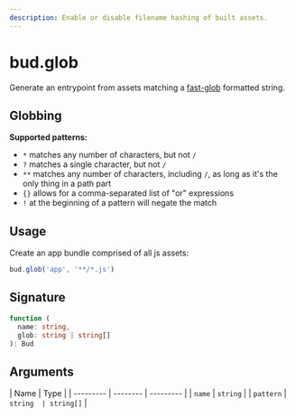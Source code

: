 ```yaml
---
description: Enable or disable filename hashing of built assets.
---
```


# bud.glob

Generate an entrypoint from assets matching a [fast-glob](https://github.com/mrmlnc/fast-glob) formatted string.

## Globbing

**Supported patterns:**

- `*` matches any number of characters, but not `/`
- `?` matches a single character, but not `/`
- `**` matches any number of characters, including `/`, as long as it's the only thing in a path part
- `{}` allows for a comma-separated list of "or" expressions
- `!` at the beginning of a pattern will negate the match

## Usage

Create an app bundle comprised of all js assets:

```js
bud.glob('app', '**/*.js')
```

## Signature

```ts
function (
  name: string,
  glob: string | string[]
): Bud
```

## Arguments

| Name      | Type     |
| --------- | -------- | --------- |
| `name`    | `string` |
| `pattern` | `string  | string[]` |
